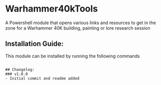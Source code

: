 # Warhammer40kTools

A Powershell module that opens various links and resources to get in the zone for a Warhammer 40K building, painting or lore research session

## Installation Guide: 

This module can be installed by running the following commands

```Install-Module -Name Warhammer40kTools

## Changelog:
### v1.0.0
- Initial commit and readme added